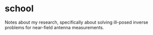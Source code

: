 school
======

Notes about my research, specifically about solving ill-posed inverse problems for near-field antenna measurements.
